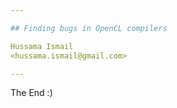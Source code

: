 ```yaml
---

## Finding bugs in OpenCL compilers

Hussama Ismail 
<hussama.ismail@gmail.com>

---
```


The End :)

